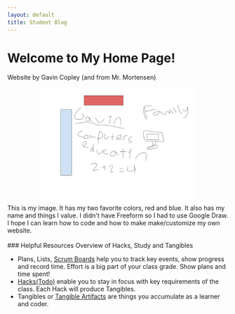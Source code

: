 ```yaml
---
layout: default
title: Student Blog
---
```



# Welcome to My Home Page!
Website by Gavin Copley (and from Mr. Mortensen)
<br>
<center>
<img src="images/Freeform.jpg" alt="aboutme" width="350" length="450"></center>
This is my image. It has my two favorite colors, red and blue. It also has my name and things I value. I didn't have Freeform so I had to use Google Draw.
I hope I can learn how to code and how to make make/customize my own website.
<br> 
<br>
### Helpful Resources
Overview of Hacks, Study and Tangibles

- Plans, Lists, [Scrum Boards](https://clickup.com/blog/scrum-board/) help you to track key events, show progress and record time.  Effort is a big part of your class grade.  Show plans and time spent!
- [Hacks(Todo)](https://levelup.gitconnected.com/six-ultimate-daily-hacks-for-every-programmer-60f5f10feae) enable you to stay in focus with key requirements of the class.  Each Hack will produce Tangibles.
- Tangibles or [Tangible Artifacts](https://en.wikipedia.org/wiki/Artifact_(software_development)) are things you accumulate as a learner and coder.
